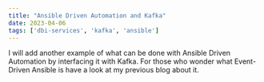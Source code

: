 ```yaml
---
title: "Ansible Driven Automation and Kafka"
date: 2023-04-06
tags: ['dbi-services', 'kafka', 'ansible']
---
```

I will add another example of what can be done with Ansible Driven Automation by interfacing it with Kafka. For those who wonder what Event-Driven Ansible is have a look at my previous blog about it.